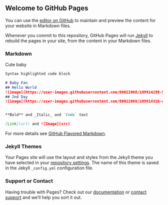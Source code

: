 ## Welcome to GitHub Pages

You can use the [editor on GitHub](https://github.com/babyfan2021/babyfan.github.io/edit/gh-pages/index.md) to maintain and preview the content for your website in Markdown files.

Whenever you commit to this repository, GitHub Pages will run [Jekyll](https://jekyllrb.com/) to rebuild the pages in your site, from the content in your Markdown files.

### Markdown

Cute baby

```markdown
Syntax highlighted code block

# Baby Fan
## Hello World
![image](https://user-images.githubusercontent.com/80022068/109914288-9477c200-7cea-11eb-9d71-11185a81769b.png)
## 2nd Day
![image](https://user-images.githubusercontent.com/80022068/109914316-a9545580-7cea-11eb-97e9-ebc5c12674cc.png)


**Bold** and _Italic_ and `Code` text

[Link](url) and ![Image](src)
```

For more details see [GitHub Flavored Markdown](https://guides.github.com/features/mastering-markdown/).

### Jekyll Themes

Your Pages site will use the layout and styles from the Jekyll theme you have selected in your [repository settings](https://github.com/babyfan2021/babyfan.github.io/settings). The name of this theme is saved in the Jekyll `_config.yml` configuration file.

### Support or Contact

Having trouble with Pages? Check out our [documentation](https://docs.github.com/categories/github-pages-basics/) or [contact support](https://support.github.com/contact) and we’ll help you sort it out.
